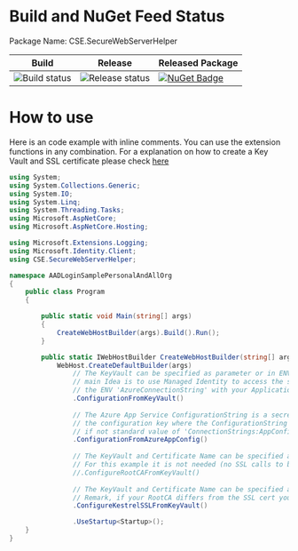 ﻿# Build and NuGet Feed Status

Package Name: CSE.SecureWebServerHelper

| Build | Release | Released Package |
|---|---|---|
|![Build status](https://dev.azure.com/flwagner/SecureAzure/_apis/build/status/SecureWebServerHelper-CI)|![Release status](https://vsrm.dev.azure.com/flwagner/_apis/public/Release/badge/1f5e9397-ffd4-41c0-843f-5a41ea0e3b86/1/1)|[![NuGet Badge](https://buildstats.info/nuget/CSE.SecureWebServerHelper?includePreReleases=true)](https://www.nuget.org/packages/CSE.SecureWebServerHelper)|

# How to use

Here is an code example with inline comments. You can use the extension functions in any combination. For a explanation on how to create a Key Vault and SSL certificate please check [here](https://github.com/h2floh/SecureAzure/blob/master/AADLogin/README.md)
```C#
using System;
using System.Collections.Generic;
using System.IO;
using System.Linq;
using System.Threading.Tasks;
using Microsoft.AspNetCore;
using Microsoft.AspNetCore.Hosting;

using Microsoft.Extensions.Logging;
using Microsoft.Identity.Client;
using CSE.SecureWebServerHelper;

namespace AADLoginSamplePersonalAndAllOrg
{
    public class Program
    {

        public static void Main(string[] args)
        {
            CreateWebHostBuilder(args).Build().Run();
        }

        public static IWebHostBuilder CreateWebHostBuilder(string[] args) =>
            WebHost.CreateDefaultBuilder(args)
                // The KeyVault can be specified as parameter or in ENV 'KeyVaultName'
                // main Idea is to use Managed Identity to access the secrets in KeyVault, for non Azure Dev Environments you can specify
                // the ENV 'AzureConnectionString' with your Application ID and Secret 'RunAs=App;AppId={AppId};TenantId={TenantId};AppKey={ClientSecret}'
                .ConfigurationFromKeyVault()
            
                // The Azure App Service ConfigurationString is a secret and should be stored within KeyVault,
                // the configuration key where the ConfigurationString is stored can be specified as parameter 
                // if not standard value of 'ConnectionStrings:AppConfig' will be used
                .ConfigurationFromAzureAppConfig()
                
                // The KeyVault and Certificate Name can be specified as parameters or in ENV 'KeyVaultName' and ENV 'CertificateName'
                // For this example it is not needed (no SSL calls to befriended microservices)
                //.ConfigureRootCAFromKeyVault()
                
                // The KeyVault and Certificate Name can be specified as parameters or in ENV 'KeyVaultName' and ENV 'CertificateName'
                // Remark, if your RootCA differs from the SSL cert you should specify certificate name as a parameter
                .ConfigureKestrelSSLFromKeyVault()

                .UseStartup<Startup>();
    }
}
```